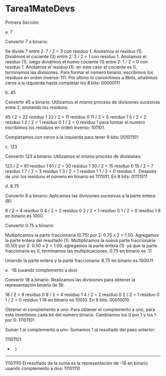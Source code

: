 # Tarea1MateDevs

Primera Sección

a. 7

Convertir 7 a binario:

Se divide 7 entre 2: 7 / 2 = 3 con residuo 1. Anotamos el residuo (1).
Dividimos el cociente (3) entre 2: 3 / 2 = 1 con residuo 1. Anotamos el residuo (1).
luego dividimos el nuevo cociente (1) entre 2: 1 / 2 = 0 con residuo 1. Anotamos el residuo (1).
en este caso el cociente es 0, terminamos las divisiones.
Para formar el número binario, escribimos los residuos en orden inverso: 111.
Por último lo convertimos a 8bits, añadimos ceros a la izquierda hasta completar los 8 bits: 00000111

b. 45

Convertir 45 a binario:  Utilizamos el mismo proceso de divisiones sucesivas entre 2, anotando los residuos:

45 / 2 = 22 residuo 1
22 / 2 = 11 residuo 0
11 / 2 = 5 residuo 1
5 / 2 = 2 residuo 1
2 / 2 = 1 residuo 0
1 / 2 = 0 residuo 1
para formar el numero escribimos los residuos en orden inverso: 101101.

Completamos con ceros a la izquierda para tener 8 bits: 00101101

c. 123

Convertir 123 a binario:  Utilizamos el mismo proceso de divisiones:

123 / 2 = 61 residuo 1
61 / 2 = 30 residuo 1
30 / 2 = 15 residuo 0
15 / 2 = 7 residuo 1
7 / 2 = 3 residuo 1
3 / 2 = 1 residuo 1
1 / 2 = 0 residuo 1   
Después de unir los residuos el número en binario es 1111011. 
En 8 bits: 01111011

d. 8.75

Convertir 8 a binario:  Aplicamos las divisiones sucesivas a la parte entera (8):

8 / 2 = 4 residuo 0
4 / 2 = 2 residuo 0
2 / 2 = 1 residuo 0
1 / 2 = 0 residuo 1
8 en binario es 1000.

Convertir 0.75 a binario:

Multiplicamos la parte fraccionaria (0.75) por 2: 0.75 x 2 = 1.50. Agregamos la parte entera del resultado (1).
Multiplicamos la nueva parte fraccionaria (0.50) por 2: 0.50 x 2 = 1.00. agregamos la parte entera (1).
ya que la parte fraccionaria es 0, terminamos las multiplicaciones.
0.75 en binario es .11

Uniendo la parte entera y la parte fraccionaria: 8.75 en binario es 1000.11

e. -18 (usando complemento a dos)

Convertir 18 a binario:  Realizamos las divisiones para obtener la representación binaria de 18:

18 / 2 = 9 residuo 0
9 / 2 = 4 residuo 1
4 / 2 = 2 residuo 0
2 / 2 = 1 residuo 0
1 / 2 = 0 residuo 1
18 en binario es 10010. 
En 8 bits: 00010010

Obtener el complemento a uno:  Para obtener el complemento a uno, para esto invertimos cada bit del número binario. Cambiamos los 0 por 1 y los 1 por 0:  11101101

Sumar 1 al complemento a uno:  Sumamos 1 al resultado del paso anterior:

11101101
+      1
---------
11101110 
El resultado de la suma es la representación de -18 en binario usando complemento a dos: 11101110


